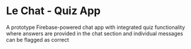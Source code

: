 # Le Chat - Quiz App
A prototype Firebase-powered chat app with integrated quiz functionality where answers are provided in the chat section and individual messages can be flagged as correct
 
